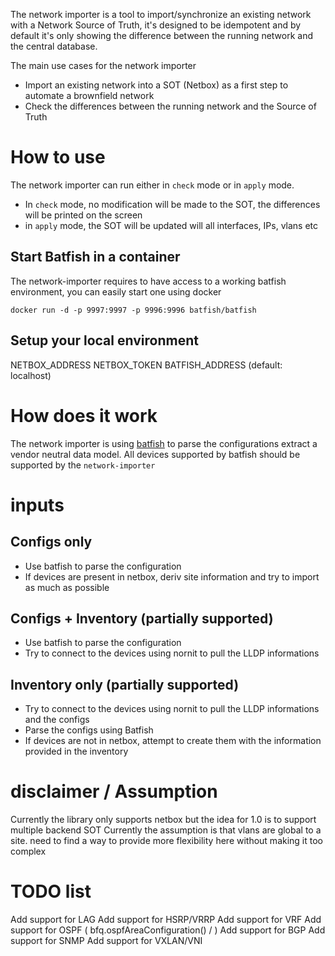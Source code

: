 The network importer is a tool to import/synchronize an existing network with a Network Source of Truth, it's designed to be idempotent and by default it's only showing the difference between the running network and the central database. 

The main use cases for the network importer 
 - Import an existing network into a SOT (Netbox) as a first step to automate a brownfield network
 - Check the differences between the running network and the Source of Truth

# How to use 

The network importer can run either in `check` mode or in `apply` mode. 
 - In `check` mode, no modification will be made to the SOT, the differences will be printed on the screen
 - in `apply` mode, the SOT will be updated will all interfaces, IPs, vlans etc

## Start Batfish in a container

The network-importer requires to have access to a working batfish environment, you can easily start one using docker
```
docker run -d -p 9997:9997 -p 9996:9996 batfish/batfish
```

## Setup your local environment

NETBOX_ADDRESS
NETBOX_TOKEN
BATFISH_ADDRESS (default: localhost)

# How does it work

The network importer is using [batfish](https://github.com/batfish/batfish) to parse the configurations extract a vendor neutral data model. 
All devices supported by batfish should be supported by the `network-importer`

# inputs
## Configs only
- Use batfish to parse the configuration
- If devices are present in netbox, deriv site information and try to import as much as possible

## Configs + Inventory (partially supported)
- Use batfish to parse the configuration
- Try to connect to the devices using nornit to pull the LLDP informations

## Inventory only (partially supported)
- Try to connect to the devices using nornit to pull the LLDP informations and the configs
- Parse the configs using Batfish
- If devices are not in netbox, attempt to create them with the information provided in the inventory

# disclaimer / Assumption

Currently the library only supports netbox but the idea for 1.0 is to support multiple backend SOT
Currently the assumption is that vlans are global to a site. need to find a way to provide more flexibility here without making it too complex

# TODO list

Add support for LAG
Add support for HSRP/VRRP
Add support for VRF
Add support for OSPF ( bfq.ospfAreaConfiguration() / )
Add support for BGP
Add support for SNMP
Add support for VXLAN/VNI
